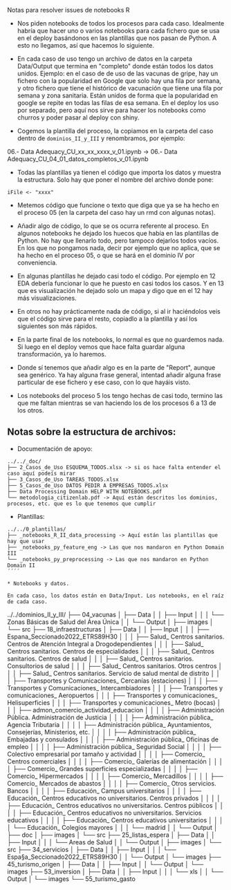 Notas para resolver issues de notebooks R


* Nos piden notebooks de todos los procesos para cada caso. Idealmente
habría que hacer uno o varios notebooks para cada fichero que se usa en el 
deploy basándonos en las plantillas que nos pasan de Python. A esto no llegamos,
así que hacemos lo siguiente.

* En cada caso de uso tengo un archivo de datos en la carpeta Data/Output que
termina en "completo" donde están todos los datos unidos. Ejemplo: en el caso de 
de uso de las vacunas de gripe, hay un fichero con la popularidad en Google que
solo hay una fila por semana, y otro fichero que tiene el histórico de vacunación
que tiene una fila por semana y zona sanitaria. Están unidos de forma que
la popularidad en google se repite en todas las filas de esa semana. En el
deploy los uso por separado, pero aquí nos sirve para hacer los notebooks como
churros y poder pasar al deploy con shiny.

* Cogemos la plantilla del proceso, la copiamos en la carpeta del caso dentro de
`dominios_II_y_III` y renombramos, por ejemplo: 

06.- Data Adequacy_CU_xx_xx_xxxx_v_01.ipynb -> 06.- Data Adequacy_CU_04_01_datos_completos_v_01.ipynb


* Todas las plantillas ya tienen el código que importa los datos y muestra la estructura.
Solo hay que poner el nombre del archivo donde pone:

`iFile <- "xxxx"`

* Metemos código que funcione o texto que diga que ya se ha hecho en el proceso 05 (en la carpeta del caso
hay un rmd con algunas notas). 

* Añadir algo de código, lo que se os ocurra referente al proceso. En algunos notebooks 
he dejado los huecos que había en las plantillas de Python. No hay que llenarlo todo,
pero tampoco dejarlos todos vacíos. En los que no pongamos nada, decir por ejemplo que
no aplica, que se ha hecho en el proceso 05, o que se hará en el dominio IV por conveniencia.

* En algunas plantillas he dejado casi todo el código. Por ejemplo en 12 EDA debería funcionar
lo que he puesto en casi todos los casos. Y en 13 que es visualización he dejado
solo un mapa y digo que en el 12 hay más visualizaciones. 

* En otros no hay prácticamente nada de código, si al ir haciéndolos veis que
el código sirve para el resto, copiadlo a la plantilla y así los siguientes son
más rápidos.

* En la parte final de los notebooks, lo normal es que no guardemos nada. Si luego
en el deploy vemos que hace falta guardar alguna transformación, ya lo haremos.

* Donde sí tenemos que añadir algo es en la parte de "Report", aunque sea genérico.
Ya hay alguna frase general, intentad añadir alguna frase particular de ese fichero y
ese caso, con lo que hayáis visto.

* Los notebooks del proceso 5 los tengo hechas de casi todo, termino las que me faltan
mientras se van haciendo los de los procesos 6 a 13 de los otros.



Notas sobre la estructura de archivos:
--------------------------------------


* Documentación de apoyo:

````
../../_doc/
├── 2_Casos_de_Uso ESQUEMA_TODOS.xlsx -> si os hace falta entender el caso aquí podeís mirar
├── 3_Casos_de_Uso TAREAS_TODOS.xlsx
├── 5_Casos_de_Uso DATOS PEDIR A EMPRESAS_TODOS.xlsx
├── Data Processing Domain HELP WITH NOTEBOOKS.pdf
└── metodologia_citizenlab.pdf -> Aquí están descritos los dominios, procesos, etc. que es lo que tenemos que cumplir
````


* Plantillas:

````
../../0_plantillas/
├── _notebooks_R_II_data_processing -> Aquí están las plantillas que hay que usar 
├── _notebooks_py_feature_eng -> Las que nos mandaron en Python Domain III
└── _notebooks_py_preprocessing -> Las que nos mandaron en Python Domain II
´´´´

* Notebooks y datos.

En cada caso, los datos están en Data/Input. Los notebooks, en el raíz de cada caso.

````
../../dominios_II_y_III/
├── 04_vacunas
│   ├── Data
│   │   ├── Input
│   │   │   └── Zonas Básicas de Salud del Área Única
│   │   └── Output
│   ├── images
│   └── src
├── 18_infraestructuras
│   ├── Data
│   │   ├── Input
│   │   │   ├── Espana_Seccionado2022_ETRS89H30
│   │   │   ├── Salud_ Centros sanitarios. Centros de Atención Integral a Drogodependientes
│   │   │   ├── Salud_ Centros sanitarios. Centros de especialidades
│   │   │   ├── Salud_ Centros sanitarios. Centros de salud
│   │   │   ├── Salud_ Centros sanitarios. Consultorios de salud
│   │   │   ├── Salud_ Centros sanitarios. Otros centros
│   │   │   ├── Salud_ Centros sanitarios. Servicio de salud mental de distrito
│   │   │   ├── Transportes y Comunicaciones_ Cercanías (estaciones)
│   │   │   ├── Transportes y Comunicaciones_ Intercambiadores
│   │   │   ├── Transportes y comunicaciones_ Aeropuertos
│   │   │   ├── Transportes y comunicaciones_ Helisuperficies
│   │   │   ├── Transportes y comunicaciones_ Metro (bocas)
│   │   │   ├── admon_comercio_actividad_educacion
│   │   │   │   ├── Administración Pública. Administración de Justicia
│   │   │   │   ├── Administración pública_ Agencia Tributaria
│   │   │   │   ├── Administración pública_ Ayuntamientos, Consejerías, Ministerios, etc.
│   │   │   │   ├── Administración pública_ Embajadas y consulados
│   │   │   │   ├── Administración pública_ Oficinas de empleo
│   │   │   │   ├── Administración pública_ Seguridad Social
│   │   │   │   ├── Colectivo empresarial por tamaño y actividad
│   │   │   │   ├── Comercio_ Centros comerciales
│   │   │   │   ├── Comercio_ Galerías de alimentación
│   │   │   │   ├── Comercio_ Grandes superficies especializadas
│   │   │   │   ├── Comercio_ Hipermercados
│   │   │   │   ├── Comercio_ Mercadillos
│   │   │   │   ├── Comercio_ Mercados de abastos
│   │   │   │   ├── Comercio_ Otros servicios. Bancos
│   │   │   │   ├── Educación_ Campus universitarios
│   │   │   │   ├── Educación_ Centros educativos no universitarios. Centros privados
│   │   │   │   ├── Educación_ Centros educativos no universitarios. Centros públicos
│   │   │   │   ├── Educación_ Centros educativos no universitarios. Servicios educativos
│   │   │   │   ├── Educación_ Centros educativos universitarios
│   │   │   │   └── Educación_ Colegios mayores
│   │   │   └── madrid
│   │   └── Output
│   ├── doc
│   ├── images
│   └── src
├── 25_listas_espera
│   ├── Data
│   │   ├── Input
│   │   │   └── Areas de Salud
│   │   └── Output
│   ├── images
│   └── src
├── 34_servicios
│   ├── Data
│   │   ├── Input
│   │   │   └── Espa§a_Seccionado2022_ETRS89H30
│   │   └── Output
│   └── images
├── 45_turismo_origen
│   ├── Data
│   │   ├── Input
│   │   └── Output
│   └── images
├── 53_inversion
│   ├── Data
│   │   ├── Input
│   │   │   └── xls
│   │   └── Output
│   └── images
└── 55_turismo_gasto
````


